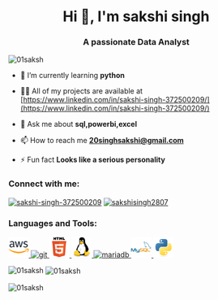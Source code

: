 <h1 align="center">Hi 👋, I'm sakshi singh</h1>
<h3 align="center">A passionate Data Analyst </h3>

<p align="left"> <img src="https://komarev.com/ghpvc/?username=01saksh&label=Profile%20views&color=0e75b6&style=flat" alt="01saksh" /> </p>

- 🌱 I’m currently learning **python**

- 👨‍💻 All of my projects are available at [https://www.linkedin.com/in/sakshi-singh-372500209/](https://www.linkedin.com/in/sakshi-singh-372500209/)

- 💬 Ask me about **sql,powerbi,excel**

- 📫 How to reach me **20singhsakshi@gmail.com**

- ⚡ Fun fact **Looks like a serious personality**

<h3 align="left">Connect with me:</h3>
<p align="left">
<a href="https://linkedin.com/in/sakshi-singh-372500209" target="blank"><img align="center" src="https://raw.githubusercontent.com/rahuldkjain/github-profile-readme-generator/master/src/images/icons/Social/linked-in-alt.svg" alt="sakshi-singh-372500209" height="30" width="40" /></a>
<a href="https://www.hackerrank.com/sakshisingh2807" target="blank"><img align="center" src="https://raw.githubusercontent.com/rahuldkjain/github-profile-readme-generator/master/src/images/icons/Social/hackerrank.svg" alt="sakshisingh2807" height="30" width="40" /></a>
</p>

<h3 align="left">Languages and Tools:</h3>
<p align="left"> <a href="https://aws.amazon.com" target="_blank" rel="noreferrer"> <img src="https://raw.githubusercontent.com/devicons/devicon/master/icons/amazonwebservices/amazonwebservices-original-wordmark.svg" alt="aws" width="40" height="40"/> </a> <a href="https://git-scm.com/" target="_blank" rel="noreferrer"> <img src="https://www.vectorlogo.zone/logos/git-scm/git-scm-icon.svg" alt="git" width="40" height="40"/> </a> <a href="https://www.w3.org/html/" target="_blank" rel="noreferrer"> <img src="https://raw.githubusercontent.com/devicons/devicon/master/icons/html5/html5-original-wordmark.svg" alt="html5" width="40" height="40"/> </a> <a href="https://www.linux.org/" target="_blank" rel="noreferrer"> <img src="https://raw.githubusercontent.com/devicons/devicon/master/icons/linux/linux-original.svg" alt="linux" width="40" height="40"/> </a> <a href="https://mariadb.org/" target="_blank" rel="noreferrer"> <img src="https://www.vectorlogo.zone/logos/mariadb/mariadb-icon.svg" alt="mariadb" width="40" height="40"/> </a> <a href="https://www.mysql.com/" target="_blank" rel="noreferrer"> <img src="https://raw.githubusercontent.com/devicons/devicon/master/icons/mysql/mysql-original-wordmark.svg" alt="mysql" width="40" height="40"/> </a> <a href="https://www.python.org" target="_blank" rel="noreferrer"> <img src="https://raw.githubusercontent.com/devicons/devicon/master/icons/python/python-original.svg" alt="python" width="40" height="40"/> </a> </p>

<p><img align="left" src="https://github-readme-stats.vercel.app/api/top-langs?username=01saksh&show_icons=true&locale=en&layout=compact" alt="01saksh" /></p>

<p>&nbsp;<img align="center" src="https://github-readme-stats.vercel.app/api?username=01saksh&show_icons=true&locale=en" alt="01saksh" /></p>

<p><img align="center" src="https://github-readme-streak-stats.herokuapp.com/?user=01saksh&" alt="01saksh" /></p>
